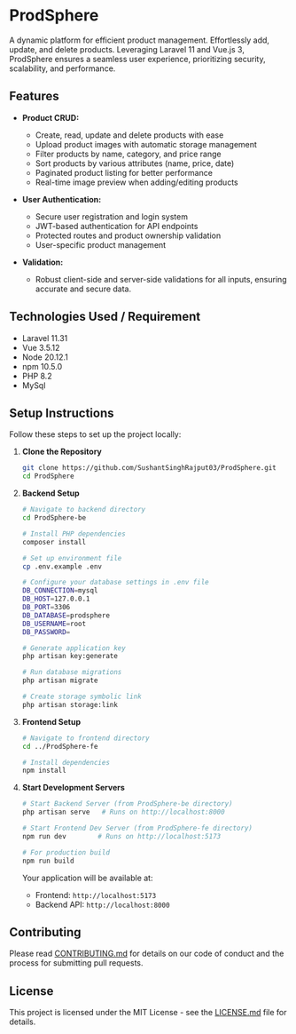 # ProdSphere
A dynamic platform for efficient product management. Effortlessly add, update, and delete products. Leveraging Laravel 11 and Vue.js 3, ProdSphere ensures a seamless user experience, prioritizing security, scalability, and performance.

## Features

- **Product CRUD:**
  - Create, read, update and delete products with ease
  - Upload product images with automatic storage management
  - Filter products by name, category, and price range
  - Sort products by various attributes (name, price, date)
  - Paginated product listing for better performance
  - Real-time image preview when adding/editing products

- **User Authentication:**
  - Secure user registration and login system
  - JWT-based authentication for API endpoints
  - Protected routes and product ownership validation
  - User-specific product management

- **Validation:**
  - Robust client-side and server-side validations for all inputs, ensuring accurate and secure data.


## Technologies Used / Requirement

- Laravel 11.31
- Vue 3.5.12
- Node 20.12.1
- npm 10.5.0
- PHP 8.2
- MySql

## Setup Instructions

Follow these steps to set up the project locally:

1. **Clone the Repository**
   ```bash
   git clone https://github.com/SushantSinghRajput03/ProdSphere.git
   cd ProdSphere
   ```
2. **Backend Setup**
   ```bash
   # Navigate to backend directory
   cd ProdSphere-be

   # Install PHP dependencies
   composer install

   # Set up environment file
   cp .env.example .env

   # Configure your database settings in .env file
   DB_CONNECTION=mysql
   DB_HOST=127.0.0.1
   DB_PORT=3306
   DB_DATABASE=prodsphere
   DB_USERNAME=root
   DB_PASSWORD=

   # Generate application key
   php artisan key:generate

   # Run database migrations
   php artisan migrate

   # Create storage symbolic link
   php artisan storage:link
   ```

3. **Frontend Setup**
   ```bash
   # Navigate to frontend directory
   cd ../ProdSphere-fe

   # Install dependencies
   npm install
   ```

4. **Start Development Servers**
   ```bash
   # Start Backend Server (from ProdSphere-be directory)
   php artisan serve   # Runs on http://localhost:8000

   # Start Frontend Dev Server (from ProdSphere-fe directory)
   npm run dev        # Runs on http://localhost:5173
   
   # For production build
   npm run build
   ```

   Your application will be available at:
   - Frontend: `http://localhost:5173`
   - Backend API: `http://localhost:8000`

## Contributing

Please read [CONTRIBUTING.md](CONTRIBUTING.md) for details on our code of conduct and the process for submitting pull requests.

## License

This project is licensed under the MIT License - see the [LICENSE.md](LICENSE.md) file for details.